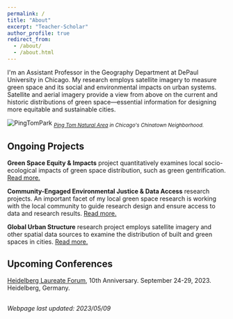 ```yaml
---
permalink: /
title: "About"
excerpt: "Teacher-Scholar"
author_profile: true
redirect_from: 
  - /about/
  - /about.html
---
```


I'm an Assistant Professor in the Geography Department at DePaul University in Chicago. My research employs satellite imagery to measure green space and its social and environmental impacts on urban systems. Satellite and aerial imagery provide a view from above on the current and historic distributions of green space—essential information for designing more equitable and sustainable cities. 

![PingTomPark](https://mstuhlmacher.github.io/files/DSC07770_crop.jpg)
<sub> *[Ping Tom Natural Area](https://goo.gl/maps/MmbX8Zr42xrwkugi6) in Chicago's Chinatown Neighborhood.* </sub>

## Ongoing Projects
__Green Space Equity & Impacts__ project quantitatively examines local socio-ecological impacts of green space distribution, such as green gentrification. [Read more.]([https://mstuhlmacher.github.io/projects](https://mstuhlmacher.github.io//projects/))

__Community-Engaged Environmental Justice & Data Access__ research projects. An important facet of my local green space research is working with the local community to guide research design and ensure access to data and research results. [Read more.](https://mstuhlmacher.github.io//projects/)

__Global Urban Structure__ research project employs satellite imagery and other spatial data sources to examine the distribution of built and green spaces in cities. [Read more.](https://mstuhlmacher.github.io//projects/)

## Upcoming Conferences
[Heidelberg Laureate Forum](https://www.heidelberg-laureate-forum.org/forum/10th-hlf-2023.html), 10th Anniversary. September 24-29, 2023. Heidelberg, Germany.

## 
*Webpage last updated: 2023/05/09*
